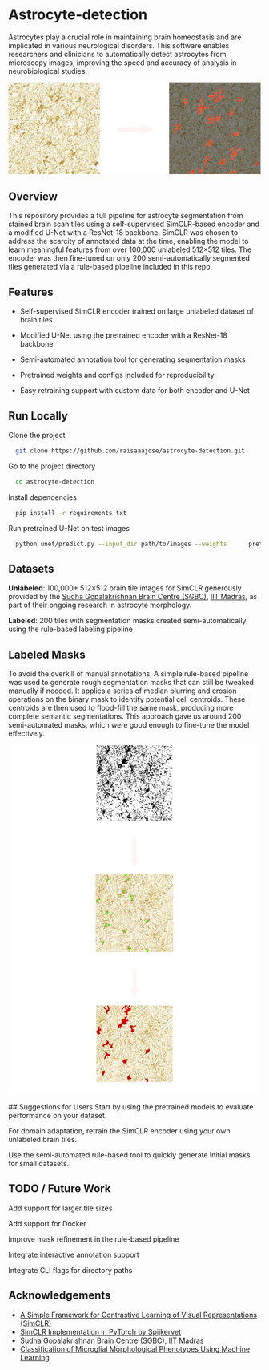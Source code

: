 # Astrocyte-detection

Astrocytes play a crucial role in maintaining brain homeostasis and are implicated in various neurological disorders. This software enables researchers and clinicians to automatically detect astrocytes from microscopy images, improving the speed and accuracy of analysis in neurobiological studies.

![App Screenshot](data/readme1.png)

## Overview

This repository provides a full pipeline for astrocyte segmentation from stained brain scan tiles using a self-supervised SimCLR-based encoder and a modified U-Net with a ResNet-18 backbone. SimCLR was chosen to address the scarcity of annotated data at the time, enabling the model to learn meaningful features from over 100,000 unlabeled 512×512 tiles. The encoder was then fine-tuned on only 200 semi-automatically segmented tiles generated via a rule-based pipeline included in this repo.




## Features
- Self-supervised SimCLR encoder trained on large unlabeled dataset of brain tiles

- Modified U-Net using the pretrained encoder with a ResNet-18 backbone

- Semi-automated annotation tool for generating segmentation masks

- Pretrained weights and configs included for reproducibility

- Easy retraining support with custom data for both encoder and U-Net


## Run Locally

Clone the project

```bash
  git clone https://github.com/raisaaajose/astrocyte-detection.git

```

Go to the project directory

```bash
  cd astrocyte-detection
```

Install dependencies

```bash
  pip install -r requirements.txt

```

Run pretrained U-Net on test images

```bash
  python unet/predict.py --input_dir path/to/images --weights      pretrained/unet.pth

```

## Datasets

**Unlabeled**: 100,000+ 512×512 brain tile images for SimCLR generously provided by the [Sudha Gopalakrishnan Brain Centre (SGBC)](https://iitm.humanbrain.in/index.html), [IIT Madras](https://www.iitm.ac.in/), as part of their ongoing research in astrocyte morphology.

**Labeled**: 200 tiles with segmentation masks created semi-automatically using the rule-based labeling pipeline

## Labeled Masks
To avoid the overkill of manual annotations, A simple rule-based pipeline was used to generate rough segmentation masks that can still be tweaked manually if needed. It applies a series of median blurring and erosion operations on the binary mask to identify potential cell centroids. These centroids are then used to flood-fill the same mask, producing more complete semantic segmentations. This approach gave us around 200 semi-automated masks, which were good enough to fine-tune the model effectively.

<p align="center">
  <img src="data/readme2.png" width="500"/>
</p>
## Suggestions for Users
Start by using the pretrained models to evaluate performance on your dataset.

For domain adaptation, retrain the SimCLR encoder using your own unlabeled brain tiles.

Use the semi-automated rule-based tool to quickly generate initial masks for small datasets.

## TODO / Future Work
Add support for larger tile sizes

Add support for Docker

Improve mask refinement in the rule-based pipeline

Integrate interactive annotation support

Integrate CLI flags for directory paths


## Acknowledgements

 - [A Simple Framework for Contrastive Learning of Visual Representations (SimCLR)](https://research.google/pubs/a-simple-framework-for-contrastive-learning-of-visual-representations/)
 - [SimCLR Implementation in PyTorch by Spijkervet](https://github.com/Spijkervet/SimCLR)
 - [Sudha Gopalakrishnan Brain Centre (SGBC)](https://iitm.humanbrain.in/index.html), [IIT Madras](https://www.iitm.ac.in/)
 - [Classification of Microglial Morphological Phenotypes Using Machine Learning](https://www.frontiersin.org/journals/cellular-neuroscience/articles/10.3389/fncel.2021.701673/full)


